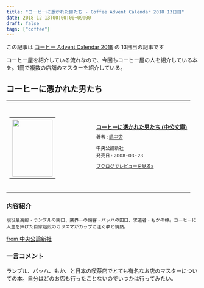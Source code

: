 ```yaml
---
title: "コーヒーに憑かれた男たち - Coffee Advent Calendar 2018 13日目"
date: 2018-12-13T00:00:00+09:00
draft: false
tags: ["coffee"]
---
```


この記事は [コーヒー Advent Calendar 2018](https://adventar.org/calendars/3204) の 13日目の記事です

コーヒー屋を紹介している流れなので、今回もコーヒー屋の人を紹介している本を。1冊で複数の店舗のマスターを紹介している。

## コーヒーに憑かれた男たち
<div class="booklog_html"><table><tr><td class="booklog_html_image"><div style="background:url(https://booklog.jp/common/buildhtml/wood/images/top.gif) no-repeat right;width:200px;height:25px;"></div><table cellpadding="0" cellspacing="0" border="0" width="200"><tr><td background="https://booklog.jp/common/buildhtml/wood/images/main.gif" height="160" style="vertical-align:bottom;text-align:center;line-height:0;"><a href="https://www.amazon.co.jp/%E3%82%B3%E3%83%BC%E3%83%92%E3%83%BC%E3%81%AB%E6%86%91%E3%81%8B%E3%82%8C%E3%81%9F%E7%94%B7%E3%81%9F%E3%81%A1-%E4%B8%AD%E5%85%AC%E6%96%87%E5%BA%AB-%E5%B6%8B%E4%B8%AD-%E5%8A%B4/dp/4122050103?SubscriptionId=0AVSM5SVKRWTFMG7ZR82&tag=gennei-22&linkCode=xm2&camp=2025&creative=165953&creativeASIN=4122050103" target="_blank"><img src="https://images-fe.ssl-images-amazon.com/images/I/41XfKCb-vML._SL160_.jpg" width="105" height="150" style="border:0;border-radius:0;" /></a></td></tr></table><div style="background:url(https://booklog.jp/common/buildhtml/wood/images/bottom.gif) no-repeat;width:200px;height:15px;"></div></td><td class="booklog_html_info" style="padding-left:20px;"><div class="booklog_html_title" style="margin-bottom:10px;font-size:14px;font-weight:bold;"><a href="https://www.amazon.co.jp/%E3%82%B3%E3%83%BC%E3%83%92%E3%83%BC%E3%81%AB%E6%86%91%E3%81%8B%E3%82%8C%E3%81%9F%E7%94%B7%E3%81%9F%E3%81%A1-%E4%B8%AD%E5%85%AC%E6%96%87%E5%BA%AB-%E5%B6%8B%E4%B8%AD-%E5%8A%B4/dp/4122050103?SubscriptionId=0AVSM5SVKRWTFMG7ZR82&tag=gennei-22&linkCode=xm2&camp=2025&creative=165953&creativeASIN=4122050103" target="_blank">コーヒーに憑かれた男たち (中公文庫)</a></div><div style="margin-bottom:10px;"><div class="booklog_html_author" style="margin-bottom:15px;font-size:12px;line-height:1.2em">著者 : <a href="https://booklog.jp/author/%E5%B6%8B%E4%B8%AD%E5%8A%B4" target="_blank">嶋中労</a></div><div class="booklog_html_manufacturer" style="margin-bottom:5px;font-size:12px;line-height:1.2em">中央公論新社</div><div class="booklog_html_release" style="font-size:12px;line-height:1.2em">発売日 : 2008-03-23</div></div><div class="booklog_html_link_amazon"><a href="https://booklog.jp/item/1/4122050103" style="font-size:12px;" target="_blank">ブクログでレビューを見る»</a></div></td></tr></table></div>

### 内容紹介

```
現役最高齢・ランブルの関口、業界一の論客・バッハの田口、求道者・もかの標。コーヒーに人生を捧げた自家焙煎のカリスマがカップに注ぐ夢と情熱。
```

[from 中央公論新社](http://www.chuko.co.jp/bunko/2008/03/205010.html)

### 一言コメント

ランブル、バッハ、もか、と日本の喫茶店でとても有名なお店のマスターについての本。自分はどのお店も行ったことないのでいつかは行ってみたい。